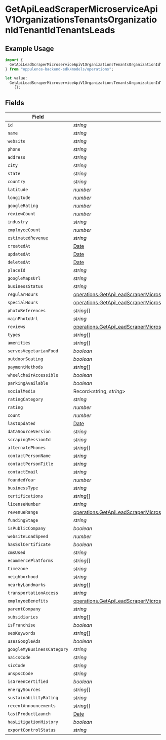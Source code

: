 # GetApiLeadScraperMicroserviceApiV1OrganizationsTenantsOrganizationIdTenantIdTenantsLeads

## Example Usage

```typescript
import {
  GetApiLeadScraperMicroserviceApiV1OrganizationsTenantsOrganizationIdTenantIdTenantsLeads,
} from "oppulence-backend-sdk/models/operations";

let value:
  GetApiLeadScraperMicroserviceApiV1OrganizationsTenantsOrganizationIdTenantIdTenantsLeads =
    {};
```

## Fields

| Field                                                                                                                                                                                                                                              | Type                                                                                                                                                                                                                                               | Required                                                                                                                                                                                                                                           | Description                                                                                                                                                                                                                                        |
| -------------------------------------------------------------------------------------------------------------------------------------------------------------------------------------------------------------------------------------------------- | -------------------------------------------------------------------------------------------------------------------------------------------------------------------------------------------------------------------------------------------------- | -------------------------------------------------------------------------------------------------------------------------------------------------------------------------------------------------------------------------------------------------- | -------------------------------------------------------------------------------------------------------------------------------------------------------------------------------------------------------------------------------------------------- |
| `id`                                                                                                                                                                                                                                               | *string*                                                                                                                                                                                                                                           | :heavy_minus_sign:                                                                                                                                                                                                                                 | N/A                                                                                                                                                                                                                                                |
| `name`                                                                                                                                                                                                                                             | *string*                                                                                                                                                                                                                                           | :heavy_minus_sign:                                                                                                                                                                                                                                 | N/A                                                                                                                                                                                                                                                |
| `website`                                                                                                                                                                                                                                          | *string*                                                                                                                                                                                                                                           | :heavy_minus_sign:                                                                                                                                                                                                                                 | N/A                                                                                                                                                                                                                                                |
| `phone`                                                                                                                                                                                                                                            | *string*                                                                                                                                                                                                                                           | :heavy_minus_sign:                                                                                                                                                                                                                                 | N/A                                                                                                                                                                                                                                                |
| `address`                                                                                                                                                                                                                                          | *string*                                                                                                                                                                                                                                           | :heavy_minus_sign:                                                                                                                                                                                                                                 | N/A                                                                                                                                                                                                                                                |
| `city`                                                                                                                                                                                                                                             | *string*                                                                                                                                                                                                                                           | :heavy_minus_sign:                                                                                                                                                                                                                                 | N/A                                                                                                                                                                                                                                                |
| `state`                                                                                                                                                                                                                                            | *string*                                                                                                                                                                                                                                           | :heavy_minus_sign:                                                                                                                                                                                                                                 | N/A                                                                                                                                                                                                                                                |
| `country`                                                                                                                                                                                                                                          | *string*                                                                                                                                                                                                                                           | :heavy_minus_sign:                                                                                                                                                                                                                                 | N/A                                                                                                                                                                                                                                                |
| `latitude`                                                                                                                                                                                                                                         | *number*                                                                                                                                                                                                                                           | :heavy_minus_sign:                                                                                                                                                                                                                                 | N/A                                                                                                                                                                                                                                                |
| `longitude`                                                                                                                                                                                                                                        | *number*                                                                                                                                                                                                                                           | :heavy_minus_sign:                                                                                                                                                                                                                                 | N/A                                                                                                                                                                                                                                                |
| `googleRating`                                                                                                                                                                                                                                     | *number*                                                                                                                                                                                                                                           | :heavy_minus_sign:                                                                                                                                                                                                                                 | N/A                                                                                                                                                                                                                                                |
| `reviewCount`                                                                                                                                                                                                                                      | *number*                                                                                                                                                                                                                                           | :heavy_minus_sign:                                                                                                                                                                                                                                 | N/A                                                                                                                                                                                                                                                |
| `industry`                                                                                                                                                                                                                                         | *string*                                                                                                                                                                                                                                           | :heavy_minus_sign:                                                                                                                                                                                                                                 | N/A                                                                                                                                                                                                                                                |
| `employeeCount`                                                                                                                                                                                                                                    | *number*                                                                                                                                                                                                                                           | :heavy_minus_sign:                                                                                                                                                                                                                                 | N/A                                                                                                                                                                                                                                                |
| `estimatedRevenue`                                                                                                                                                                                                                                 | *string*                                                                                                                                                                                                                                           | :heavy_minus_sign:                                                                                                                                                                                                                                 | N/A                                                                                                                                                                                                                                                |
| `createdAt`                                                                                                                                                                                                                                        | [Date](https://developer.mozilla.org/en-US/docs/Web/JavaScript/Reference/Global_Objects/Date)                                                                                                                                                      | :heavy_minus_sign:                                                                                                                                                                                                                                 | N/A                                                                                                                                                                                                                                                |
| `updatedAt`                                                                                                                                                                                                                                        | [Date](https://developer.mozilla.org/en-US/docs/Web/JavaScript/Reference/Global_Objects/Date)                                                                                                                                                      | :heavy_minus_sign:                                                                                                                                                                                                                                 | N/A                                                                                                                                                                                                                                                |
| `deletedAt`                                                                                                                                                                                                                                        | [Date](https://developer.mozilla.org/en-US/docs/Web/JavaScript/Reference/Global_Objects/Date)                                                                                                                                                      | :heavy_minus_sign:                                                                                                                                                                                                                                 | N/A                                                                                                                                                                                                                                                |
| `placeId`                                                                                                                                                                                                                                          | *string*                                                                                                                                                                                                                                           | :heavy_minus_sign:                                                                                                                                                                                                                                 | N/A                                                                                                                                                                                                                                                |
| `googleMapsUrl`                                                                                                                                                                                                                                    | *string*                                                                                                                                                                                                                                           | :heavy_minus_sign:                                                                                                                                                                                                                                 | N/A                                                                                                                                                                                                                                                |
| `businessStatus`                                                                                                                                                                                                                                   | *string*                                                                                                                                                                                                                                           | :heavy_minus_sign:                                                                                                                                                                                                                                 | N/A                                                                                                                                                                                                                                                |
| `regularHours`                                                                                                                                                                                                                                     | [operations.GetApiLeadScraperMicroserviceApiV1OrganizationsTenantsOrganizationIdTenantIdTenantsRegularHours](../../models/operations/getapileadscrapermicroserviceapiv1organizationstenantsorganizationidtenantidtenantsregularhours.md)[]         | :heavy_minus_sign:                                                                                                                                                                                                                                 | N/A                                                                                                                                                                                                                                                |
| `specialHours`                                                                                                                                                                                                                                     | [operations.GetApiLeadScraperMicroserviceApiV1OrganizationsTenantsOrganizationIdTenantIdTenantsSpecialHours](../../models/operations/getapileadscrapermicroserviceapiv1organizationstenantsorganizationidtenantidtenantsspecialhours.md)[]         | :heavy_minus_sign:                                                                                                                                                                                                                                 | N/A                                                                                                                                                                                                                                                |
| `photoReferences`                                                                                                                                                                                                                                  | *string*[]                                                                                                                                                                                                                                         | :heavy_minus_sign:                                                                                                                                                                                                                                 | N/A                                                                                                                                                                                                                                                |
| `mainPhotoUrl`                                                                                                                                                                                                                                     | *string*                                                                                                                                                                                                                                           | :heavy_minus_sign:                                                                                                                                                                                                                                 | N/A                                                                                                                                                                                                                                                |
| `reviews`                                                                                                                                                                                                                                          | [operations.GetApiLeadScraperMicroserviceApiV1OrganizationsTenantsOrganizationIdTenantIdTenantsReviews](../../models/operations/getapileadscrapermicroserviceapiv1organizationstenantsorganizationidtenantidtenantsreviews.md)[]                   | :heavy_minus_sign:                                                                                                                                                                                                                                 | N/A                                                                                                                                                                                                                                                |
| `types`                                                                                                                                                                                                                                            | *string*[]                                                                                                                                                                                                                                         | :heavy_minus_sign:                                                                                                                                                                                                                                 | N/A                                                                                                                                                                                                                                                |
| `amenities`                                                                                                                                                                                                                                        | *string*[]                                                                                                                                                                                                                                         | :heavy_minus_sign:                                                                                                                                                                                                                                 | N/A                                                                                                                                                                                                                                                |
| `servesVegetarianFood`                                                                                                                                                                                                                             | *boolean*                                                                                                                                                                                                                                          | :heavy_minus_sign:                                                                                                                                                                                                                                 | N/A                                                                                                                                                                                                                                                |
| `outdoorSeating`                                                                                                                                                                                                                                   | *boolean*                                                                                                                                                                                                                                          | :heavy_minus_sign:                                                                                                                                                                                                                                 | N/A                                                                                                                                                                                                                                                |
| `paymentMethods`                                                                                                                                                                                                                                   | *string*[]                                                                                                                                                                                                                                         | :heavy_minus_sign:                                                                                                                                                                                                                                 | N/A                                                                                                                                                                                                                                                |
| `wheelchairAccessible`                                                                                                                                                                                                                             | *boolean*                                                                                                                                                                                                                                          | :heavy_minus_sign:                                                                                                                                                                                                                                 | N/A                                                                                                                                                                                                                                                |
| `parkingAvailable`                                                                                                                                                                                                                                 | *boolean*                                                                                                                                                                                                                                          | :heavy_minus_sign:                                                                                                                                                                                                                                 | N/A                                                                                                                                                                                                                                                |
| `socialMedia`                                                                                                                                                                                                                                      | Record<string, *string*>                                                                                                                                                                                                                           | :heavy_minus_sign:                                                                                                                                                                                                                                 | N/A                                                                                                                                                                                                                                                |
| `ratingCategory`                                                                                                                                                                                                                                   | *string*                                                                                                                                                                                                                                           | :heavy_minus_sign:                                                                                                                                                                                                                                 | N/A                                                                                                                                                                                                                                                |
| `rating`                                                                                                                                                                                                                                           | *number*                                                                                                                                                                                                                                           | :heavy_minus_sign:                                                                                                                                                                                                                                 | N/A                                                                                                                                                                                                                                                |
| `count`                                                                                                                                                                                                                                            | *number*                                                                                                                                                                                                                                           | :heavy_minus_sign:                                                                                                                                                                                                                                 | N/A                                                                                                                                                                                                                                                |
| `lastUpdated`                                                                                                                                                                                                                                      | [Date](https://developer.mozilla.org/en-US/docs/Web/JavaScript/Reference/Global_Objects/Date)                                                                                                                                                      | :heavy_minus_sign:                                                                                                                                                                                                                                 | N/A                                                                                                                                                                                                                                                |
| `dataSourceVersion`                                                                                                                                                                                                                                | *string*                                                                                                                                                                                                                                           | :heavy_minus_sign:                                                                                                                                                                                                                                 | N/A                                                                                                                                                                                                                                                |
| `scrapingSessionId`                                                                                                                                                                                                                                | *string*                                                                                                                                                                                                                                           | :heavy_minus_sign:                                                                                                                                                                                                                                 | N/A                                                                                                                                                                                                                                                |
| `alternatePhones`                                                                                                                                                                                                                                  | *string*[]                                                                                                                                                                                                                                         | :heavy_minus_sign:                                                                                                                                                                                                                                 | N/A                                                                                                                                                                                                                                                |
| `contactPersonName`                                                                                                                                                                                                                                | *string*                                                                                                                                                                                                                                           | :heavy_minus_sign:                                                                                                                                                                                                                                 | N/A                                                                                                                                                                                                                                                |
| `contactPersonTitle`                                                                                                                                                                                                                               | *string*                                                                                                                                                                                                                                           | :heavy_minus_sign:                                                                                                                                                                                                                                 | N/A                                                                                                                                                                                                                                                |
| `contactEmail`                                                                                                                                                                                                                                     | *string*                                                                                                                                                                                                                                           | :heavy_minus_sign:                                                                                                                                                                                                                                 | N/A                                                                                                                                                                                                                                                |
| `foundedYear`                                                                                                                                                                                                                                      | *number*                                                                                                                                                                                                                                           | :heavy_minus_sign:                                                                                                                                                                                                                                 | N/A                                                                                                                                                                                                                                                |
| `businessType`                                                                                                                                                                                                                                     | *string*                                                                                                                                                                                                                                           | :heavy_minus_sign:                                                                                                                                                                                                                                 | N/A                                                                                                                                                                                                                                                |
| `certifications`                                                                                                                                                                                                                                   | *string*[]                                                                                                                                                                                                                                         | :heavy_minus_sign:                                                                                                                                                                                                                                 | N/A                                                                                                                                                                                                                                                |
| `licenseNumber`                                                                                                                                                                                                                                    | *string*                                                                                                                                                                                                                                           | :heavy_minus_sign:                                                                                                                                                                                                                                 | N/A                                                                                                                                                                                                                                                |
| `revenueRange`                                                                                                                                                                                                                                     | [operations.GetApiLeadScraperMicroserviceApiV1OrganizationsTenantsOrganizationIdTenantIdTenantsRevenueRange](../../models/operations/getapileadscrapermicroserviceapiv1organizationstenantsorganizationidtenantidtenantsrevenuerange.md)           | :heavy_minus_sign:                                                                                                                                                                                                                                 | N/A                                                                                                                                                                                                                                                |
| `fundingStage`                                                                                                                                                                                                                                     | *string*                                                                                                                                                                                                                                           | :heavy_minus_sign:                                                                                                                                                                                                                                 | N/A                                                                                                                                                                                                                                                |
| `isPublicCompany`                                                                                                                                                                                                                                  | *boolean*                                                                                                                                                                                                                                          | :heavy_minus_sign:                                                                                                                                                                                                                                 | N/A                                                                                                                                                                                                                                                |
| `websiteLoadSpeed`                                                                                                                                                                                                                                 | *number*                                                                                                                                                                                                                                           | :heavy_minus_sign:                                                                                                                                                                                                                                 | N/A                                                                                                                                                                                                                                                |
| `hasSslCertificate`                                                                                                                                                                                                                                | *boolean*                                                                                                                                                                                                                                          | :heavy_minus_sign:                                                                                                                                                                                                                                 | N/A                                                                                                                                                                                                                                                |
| `cmsUsed`                                                                                                                                                                                                                                          | *string*                                                                                                                                                                                                                                           | :heavy_minus_sign:                                                                                                                                                                                                                                 | N/A                                                                                                                                                                                                                                                |
| `ecommercePlatforms`                                                                                                                                                                                                                               | *string*[]                                                                                                                                                                                                                                         | :heavy_minus_sign:                                                                                                                                                                                                                                 | N/A                                                                                                                                                                                                                                                |
| `timezone`                                                                                                                                                                                                                                         | *string*                                                                                                                                                                                                                                           | :heavy_minus_sign:                                                                                                                                                                                                                                 | N/A                                                                                                                                                                                                                                                |
| `neighborhood`                                                                                                                                                                                                                                     | *string*                                                                                                                                                                                                                                           | :heavy_minus_sign:                                                                                                                                                                                                                                 | N/A                                                                                                                                                                                                                                                |
| `nearbyLandmarks`                                                                                                                                                                                                                                  | *string*[]                                                                                                                                                                                                                                         | :heavy_minus_sign:                                                                                                                                                                                                                                 | N/A                                                                                                                                                                                                                                                |
| `transportationAccess`                                                                                                                                                                                                                             | *string*                                                                                                                                                                                                                                           | :heavy_minus_sign:                                                                                                                                                                                                                                 | N/A                                                                                                                                                                                                                                                |
| `employeeBenefits`                                                                                                                                                                                                                                 | [operations.GetApiLeadScraperMicroserviceApiV1OrganizationsTenantsOrganizationIdTenantIdTenantsEmployeeBenefits](../../models/operations/getapileadscrapermicroserviceapiv1organizationstenantsorganizationidtenantidtenantsemployeebenefits.md)[] | :heavy_minus_sign:                                                                                                                                                                                                                                 | N/A                                                                                                                                                                                                                                                |
| `parentCompany`                                                                                                                                                                                                                                    | *string*                                                                                                                                                                                                                                           | :heavy_minus_sign:                                                                                                                                                                                                                                 | N/A                                                                                                                                                                                                                                                |
| `subsidiaries`                                                                                                                                                                                                                                     | *string*[]                                                                                                                                                                                                                                         | :heavy_minus_sign:                                                                                                                                                                                                                                 | N/A                                                                                                                                                                                                                                                |
| `isFranchise`                                                                                                                                                                                                                                      | *boolean*                                                                                                                                                                                                                                          | :heavy_minus_sign:                                                                                                                                                                                                                                 | N/A                                                                                                                                                                                                                                                |
| `seoKeywords`                                                                                                                                                                                                                                      | *string*[]                                                                                                                                                                                                                                         | :heavy_minus_sign:                                                                                                                                                                                                                                 | N/A                                                                                                                                                                                                                                                |
| `usesGoogleAds`                                                                                                                                                                                                                                    | *boolean*                                                                                                                                                                                                                                          | :heavy_minus_sign:                                                                                                                                                                                                                                 | N/A                                                                                                                                                                                                                                                |
| `googleMyBusinessCategory`                                                                                                                                                                                                                         | *string*                                                                                                                                                                                                                                           | :heavy_minus_sign:                                                                                                                                                                                                                                 | N/A                                                                                                                                                                                                                                                |
| `naicsCode`                                                                                                                                                                                                                                        | *string*                                                                                                                                                                                                                                           | :heavy_minus_sign:                                                                                                                                                                                                                                 | N/A                                                                                                                                                                                                                                                |
| `sicCode`                                                                                                                                                                                                                                          | *string*                                                                                                                                                                                                                                           | :heavy_minus_sign:                                                                                                                                                                                                                                 | N/A                                                                                                                                                                                                                                                |
| `unspscCode`                                                                                                                                                                                                                                       | *string*                                                                                                                                                                                                                                           | :heavy_minus_sign:                                                                                                                                                                                                                                 | N/A                                                                                                                                                                                                                                                |
| `isGreenCertified`                                                                                                                                                                                                                                 | *boolean*                                                                                                                                                                                                                                          | :heavy_minus_sign:                                                                                                                                                                                                                                 | N/A                                                                                                                                                                                                                                                |
| `energySources`                                                                                                                                                                                                                                    | *string*[]                                                                                                                                                                                                                                         | :heavy_minus_sign:                                                                                                                                                                                                                                 | N/A                                                                                                                                                                                                                                                |
| `sustainabilityRating`                                                                                                                                                                                                                             | *string*                                                                                                                                                                                                                                           | :heavy_minus_sign:                                                                                                                                                                                                                                 | N/A                                                                                                                                                                                                                                                |
| `recentAnnouncements`                                                                                                                                                                                                                              | *string*[]                                                                                                                                                                                                                                         | :heavy_minus_sign:                                                                                                                                                                                                                                 | N/A                                                                                                                                                                                                                                                |
| `lastProductLaunch`                                                                                                                                                                                                                                | [Date](https://developer.mozilla.org/en-US/docs/Web/JavaScript/Reference/Global_Objects/Date)                                                                                                                                                      | :heavy_minus_sign:                                                                                                                                                                                                                                 | N/A                                                                                                                                                                                                                                                |
| `hasLitigationHistory`                                                                                                                                                                                                                             | *boolean*                                                                                                                                                                                                                                          | :heavy_minus_sign:                                                                                                                                                                                                                                 | N/A                                                                                                                                                                                                                                                |
| `exportControlStatus`                                                                                                                                                                                                                              | *string*                                                                                                                                                                                                                                           | :heavy_minus_sign:                                                                                                                                                                                                                                 | N/A                                                                                                                                                                                                                                                |